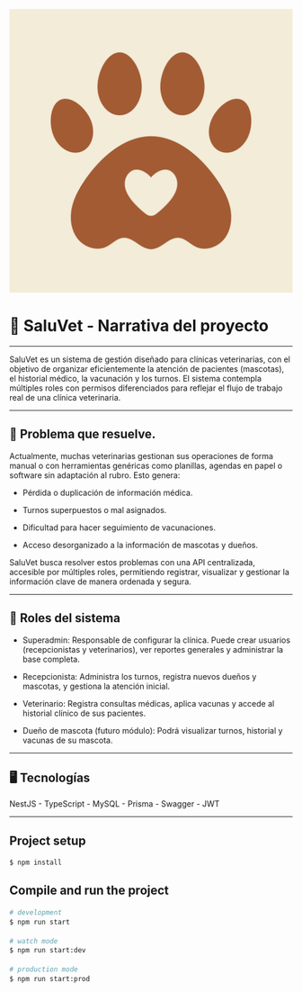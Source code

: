 ![SaluVet](./assets/pic.jpg)

# 🐾 SaluVet - Narrativa del proyecto

---

SaluVet es un sistema de gestión diseñado para clínicas veterinarias, con el objetivo de organizar eficientemente la atención de pacientes (mascotas), el historial médico, la vacunación y los turnos. El sistema contempla múltiples roles con permisos diferenciados para reflejar el flujo de trabajo real de una clínica veterinaria.

---

## 🎯 Problema que resuelve.
Actualmente, muchas veterinarias gestionan sus operaciones de forma manual o con herramientas genéricas como planillas, agendas en papel o software sin adaptación al rubro. Esto genera:

* Pérdida o duplicación de información médica.

* Turnos superpuestos o mal asignados.

* Dificultad para hacer seguimiento de vacunaciones.

* Acceso desorganizado a la información de mascotas y dueños.

SaluVet busca resolver estos problemas con una API centralizada, accesible por múltiples roles, permitiendo registrar, visualizar y gestionar la información clave de manera ordenada y segura.

---

## 👥 Roles del sistema
* Superadmin: Responsable de configurar la clínica. Puede crear usuarios (recepcionistas y veterinarios), ver reportes generales y administrar la base completa.

* Recepcionista: Administra los turnos, registra nuevos dueños y mascotas, y gestiona la atención inicial.

* Veterinario: Registra consultas médicas, aplica vacunas y accede al historial clínico de sus pacientes.

* Dueño de mascota (futuro módulo): Podrá visualizar turnos, historial y vacunas de su mascota.

---

## 🖥️ Tecnologías

NestJS - TypeScript - MySQL - Prisma - Swagger - JWT

---

## Project setup

```bash
$ npm install
```

## Compile and run the project

```bash
# development
$ npm run start

# watch mode
$ npm run start:dev

# production mode
$ npm run start:prod
```
